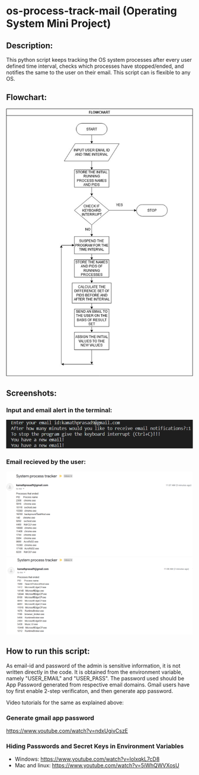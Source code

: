 # os-process-track-mail (Operating System Mini Project)

## Description:
This python script keeps tracking the OS system processes after every user defined time interval, checks which processes have stopped/ended, and notifies the same to the user on their email. This script can is flexible to any OS.

## Flowchart:
<img src="screenshots/flowchart.jpg">

## Screenshots:

  ### Input and email alert in the terminal:
  <img src="screenshots/terminal.png">

  ### Email recieved by the user:
  <img src="screenshots/email1.png">
  <img src="screenshots/email2.png">
  
## How to run this script:
As email-id and password of the admin is sensitive information, it is not written directly in the code. It is obtained from the environment variable, namely "USER_EMAIL" and "USER_PASS". The password used should be App Password generated from respective email domains. Gmail users have toy first enable 2-step verificaton, and then generate app password.

Video tutorials for the same as explained above: 
  ### Generate gmail app password
  https://www.youtube.com/watch?v=ndxUgivCszE
  ### Hiding Passwords and Secret Keys in Environment Variables
  * Windows: https://www.youtube.com/watch?v=IolxqkL7cD8
  * Mac and linux: https://www.youtube.com/watch?v=5iWhQWVXosU
